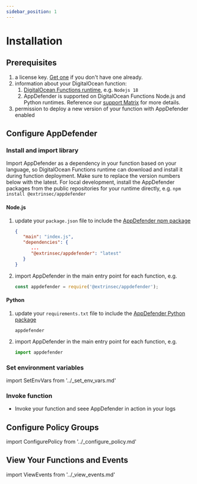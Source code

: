 ```yaml
---
sidebar_position: 1
---
```


# Installation

## Prerequisites

1. a license key.  [Get one](../how-to-get-a-license-key) if you don't have one already.
1. information about your DigitalOcean function:
   1. [DigitalOcean Functions runtime](https://docs.digitalocean.com/products/functions/reference/runtimes/), e.g. `Nodejs 18`
   1. AppDefender is supported on DigitalOcean Functions Node.js and Python runtimes.  Reference our [support Matrix](../support-matrix.md) for more details.
1. permission to deploy a new version of your function with AppDefender enabled

## Configure AppDefender

### Install and import library

Import AppDefender as a dependency in your function based on your language, so DigitalOcean Functions runtime can download and install it during function deployment. Make sure to replace the version numbers below with the latest.  For local development, install the AppDefender packages from the public repositories for your runtime directly, e.g. `npm install @extrinsec/appdefender`

#### Node.js

1. update your `package.json` file to include the [AppDefender npm package](https://www.npmjs.com/package/@extrinsec/appdefender)
   ```json title="package.json"
   {
      "main": "index.js",
      "dependencies": {
         ...
         "@extrinsec/appdefender": "latest"
      }
   }
   ```
1. import AppDefender in the main entry point for each function, e.g.
   ```js title="index.js"
   const appdefender = require('@extrinsec/appdefender');
   ```

#### Python

1. update your `requirements.txt` file to include the [AppDefender Python package](https://pypi.org/project/appdefender/)
   ```text title="requirements.txt"
   appdefender
   ```
1. import AppDefender in the main entry point for each function, e.g.
   ```python title="main.py"
   import appdefender
   ```

### Set environment variables

import SetEnvVars from '../_set_env_vars.md'

<SetEnvVars name='SetEnvVars'/>

### Invoke function

* Invoke your function and seee AppDefender in action in your logs
## Configure Policy Groups

import ConfigurePolicy from '../_configure_policy.md'

<ConfigurePolicy name='ConfigurePolicy'/>

## View Your Functions and Events

import ViewEvents from '../_view_events.md'

<ViewEvents name='ViewEvents'/>
